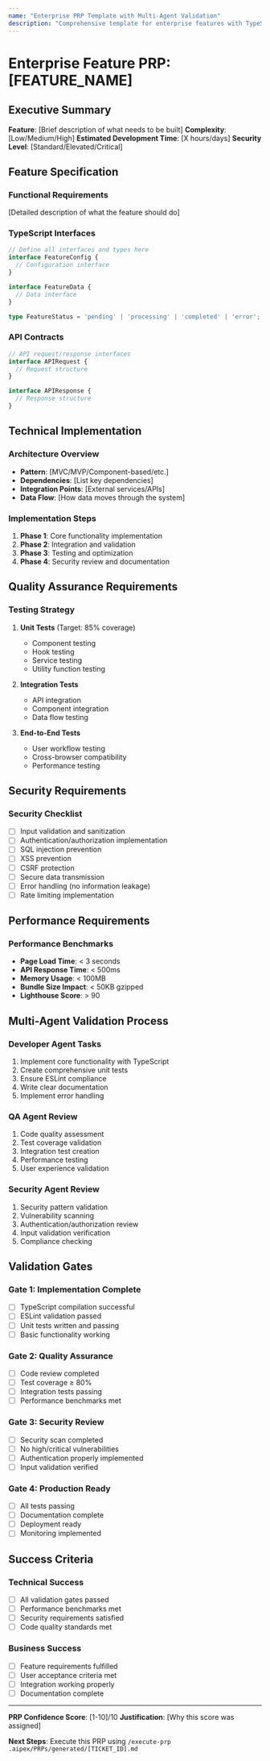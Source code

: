 ```yaml
---
name: "Enterprise PRP Template with Multi-Agent Validation"
description: "Comprehensive template for enterprise features with TypeScript, testing, and security"
---
```


# Enterprise Feature PRP: [FEATURE_NAME]

## Executive Summary
**Feature**: [Brief description of what needs to be built]
**Complexity**: [Low/Medium/High]
**Estimated Development Time**: [X hours/days]
**Security Level**: [Standard/Elevated/Critical]

## Feature Specification

### Functional Requirements
[Detailed description of what the feature should do]

### TypeScript Interfaces
```typescript
// Define all interfaces and types here
interface FeatureConfig {
  // Configuration interface
}

interface FeatureData {
  // Data interface
}

type FeatureStatus = 'pending' | 'processing' | 'completed' | 'error';
```

### API Contracts
```typescript
// API request/response interfaces
interface APIRequest {
  // Request structure
}

interface APIResponse {
  // Response structure
}
```

## Technical Implementation

### Architecture Overview
- **Pattern**: [MVC/MVP/Component-based/etc.]
- **Dependencies**: [List key dependencies]
- **Integration Points**: [External services/APIs]
- **Data Flow**: [How data moves through the system]

### Implementation Steps
1. **Phase 1**: Core functionality implementation
2. **Phase 2**: Integration and validation
3. **Phase 3**: Testing and optimization
4. **Phase 4**: Security review and documentation

## Quality Assurance Requirements

### Testing Strategy
1. **Unit Tests** (Target: 85% coverage)
   - Component testing
   - Hook testing
   - Service testing
   - Utility function testing

2. **Integration Tests**
   - API integration
   - Component integration
   - Data flow testing

3. **End-to-End Tests**
   - User workflow testing
   - Cross-browser compatibility
   - Performance testing

## Security Requirements

### Security Checklist
- [ ] Input validation and sanitization
- [ ] Authentication/authorization implementation
- [ ] SQL injection prevention
- [ ] XSS prevention
- [ ] CSRF protection
- [ ] Secure data transmission
- [ ] Error handling (no information leakage)
- [ ] Rate limiting implementation

## Performance Requirements

### Performance Benchmarks
- **Page Load Time**: < 3 seconds
- **API Response Time**: < 500ms
- **Memory Usage**: < 100MB
- **Bundle Size Impact**: < 50KB gzipped
- **Lighthouse Score**: > 90

## Multi-Agent Validation Process

### Developer Agent Tasks
1. Implement core functionality with TypeScript
2. Create comprehensive unit tests
3. Ensure ESLint compliance
4. Write clear documentation
5. Implement error handling

### QA Agent Review
1. Code quality assessment
2. Test coverage validation
3. Integration test creation
4. Performance testing
5. User experience validation

### Security Agent Review
1. Security pattern validation
2. Vulnerability scanning
3. Authentication/authorization review
4. Input validation verification
5. Compliance checking

## Validation Gates

### Gate 1: Implementation Complete
- [ ] TypeScript compilation successful
- [ ] ESLint validation passed
- [ ] Unit tests written and passing
- [ ] Basic functionality working

### Gate 2: Quality Assurance
- [ ] Code review completed
- [ ] Test coverage ≥ 80%
- [ ] Integration tests passing
- [ ] Performance benchmarks met

### Gate 3: Security Review
- [ ] Security scan completed
- [ ] No high/critical vulnerabilities
- [ ] Authentication properly implemented
- [ ] Input validation verified

### Gate 4: Production Ready
- [ ] All tests passing
- [ ] Documentation complete
- [ ] Deployment ready
- [ ] Monitoring implemented

## Success Criteria

### Technical Success
- [ ] All validation gates passed
- [ ] Performance benchmarks met
- [ ] Security requirements satisfied
- [ ] Code quality standards met

### Business Success
- [ ] Feature requirements fulfilled
- [ ] User acceptance criteria met
- [ ] Integration working properly
- [ ] Documentation complete

---

**PRP Confidence Score**: [1-10]/10
**Justification**: [Why this score was assigned]

**Next Steps**: Execute this PRP using `/execute-prp .aipex/PRPs/generated/[TICKET_ID].md`